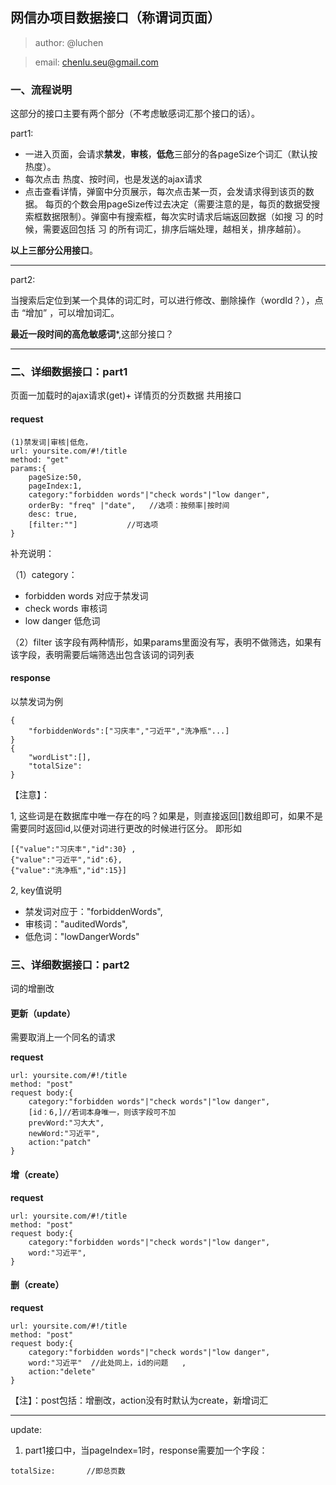 ## 网信办项目数据接口（称谓词页面）

>author: @luchen

>email: chenlu.seu@gmail.com

### 一、流程说明
这部分的接口主要有两个部分（不考虑敏感词汇那个接口的话）。

part1:

- 一进入页面，会请求**禁发**，**审核**，**低危**三部分的各pageSize个词汇（默认按热度）。
- 每次点击 热度、按时间，也是发送的ajax请求
- 点击查看详情，弹窗中分页展示，每次点击某一页，会发请求得到该页的数据。
每页的个数会用pageSize传过去决定（需要注意的是，每页的数据受搜索框数据限制）。弹窗中有搜索框，每次实时请求后端返回数据（如搜 习 的时候，需要返回包括 习 的所有词汇，排序后端处理，越相关，排序越前）。

**以上三部分公用接口**。

---
part2:

当搜索后定位到某一个具体的词汇时，可以进行修改、删除操作（wordId？），点击 “增加” ，可以增加词汇。


**最近一段时间的高危敏感词***,这部分接口？

---

### 二、详细数据接口：part1
页面一加载时的ajax请求(get)+ 详情页的分页数据 共用接口

#### request
```
(1)禁发词|审核|低危，
url: yoursite.com/#!/title
method: "get"
params:{
    pageSize:50,
    pageIndex:1,
    category:"forbidden words"|"check words"|"low danger",
    orderBy: "freq" |"date",   //选项：按频率|按时间
    desc: true,
    [filter:""]           //可选项         
}
```
补充说明：

（1）category：

- forbidden words  对应于禁发词
- check words   审核词
- low danger 低危词

（2）filter
该字段有两种情形，如果params里面没有写，表明不做筛选，如果有该字段，表明需要后端筛选出包含该词的词列表

#### response
以禁发词为例
```
{
    "forbiddenWords":["习庆丰","刁近平","洗净瓶"...]
}
{
    "wordList":[],
    "totalSize":
}
```
【注意】：

1, 这些词是在数据库中唯一存在的吗？如果是，则直接返回[]数组即可，如果不是需要同时返回id,以便对词进行更改的时候进行区分。
即形如
```
[{"value":"习庆丰","id":30} ,
{"value":"刁近平","id":6},
{"value":"洗净瓶","id":15}]
```

2, key值说明

- 禁发词对应于："forbiddenWords",
- 审核词："auditedWords",
- 低危词："lowDangerWords"

### 三、详细数据接口：part2

词的增删改

#### 更新（update）

需要取消上一个同名的请求

**request**

```
url: yoursite.com/#!/title
method: "post"
request body:{
    category:"forbidden words"|"check words"|"low danger",
    [id：6,]//若词本身唯一，则该字段可不加
    prevWord:"习大大",
    newWord:"习近平", 
    action:"patch"  
}
```

#### 增（create）

**request**

```
url: yoursite.com/#!/title
method: "post"
request body:{
    category:"forbidden words"|"check words"|"low danger",
    word:"习近平",    
}
```

#### 删（create）

**request**

```
url: yoursite.com/#!/title
method: "post"
request body:{
    category:"forbidden words"|"check words"|"low danger",
    word:"习近平"  //此处同上，id的问题   ,
    action:"delete"
}
```

【注】：post包括：增删改，action没有时默认为create，新增词汇



---
update:
1. part1接口中，当pageIndex=1时，response需要加一个字段：
```
totalSize:       //即总页数
```




